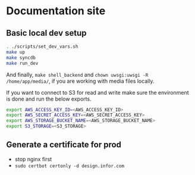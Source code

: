 # Documentation site

## Basic local dev setup

```bash
. ./scripts/set_dev_vars.sh
make up
make syncdb
make run_dev
```

And finally, `make shell_backend` and `chown uwsgi:uwsgi -R /home/app/media/`, if you are working with media files locally.

If you want to connect to S3 for read and write make sure the environment is done and run the below exports.

```bash
export AWS_ACCESS_KEY_ID=<AWS_ACCESS_KEY_ID>
export AWS_SECRET_ACCESS_KEY=<AWS_SECRET_ACCESS_KEY>
export AWS_STORAGE_BUCKET_NAME=<AWS_STORAGE_BUCKET_NAME>
export S3_STORAGE=<S3_STORAGE>
```

## Generate a certificate for prod

- stop nginx first
- `sudo certbot certonly -d design.infor.com`